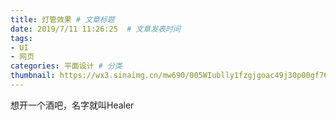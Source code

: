 ```yaml
---
title: 灯管效果 # 文章标题  
date: 2019/7/11 11:26:25  # 文章发表时间
tags:
- UI
- 网页
categories: 平面设计 # 分类
thumbnail: https://wx3.sinaimg.cn/mw690/005WIublly1fzgjgoac49j30p00gf76t.jpg # 略缩图
---
```


想开一个酒吧，名字就叫Healer
